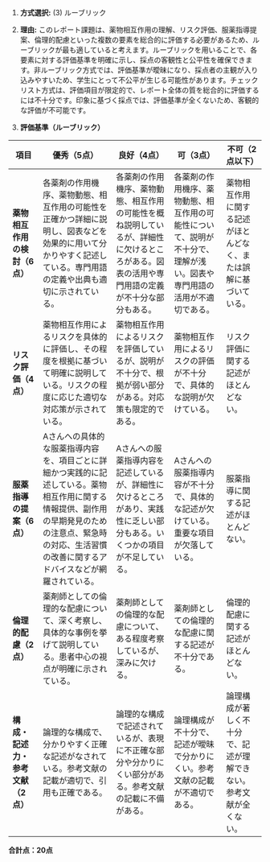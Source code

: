 1. **方式選択:** (3) ルーブリック

2. **理由:** このレポート課題は、薬物相互作用の理解、リスク評価、服薬指導提案、倫理的配慮といった複数の要素を総合的に評価する必要があるため、ルーブリックが最も適していると考えます。ルーブリックを用いることで、各要素に対する評価基準を明確に示し、採点の客観性と公平性を確保できます。非ルーブリック方式では、評価基準が曖昧になり、採点者の主観が入り込みやすいため、学生にとって不公平が生じる可能性があります。チェックリスト方式は、評価項目が限定的で、レポート全体の質を総合的に評価するには不十分です。印象に基づく採点では、評価基準が全くないため、客観的な評価が不可能です。


3. **評価基準（ルーブリック）**

| 項目 | 優秀（5点） | 良好（4点） | 可（3点） | 不可（2点以下） |
|---|---|---|---|---|
| **薬物相互作用の検討（6点）** | 各薬剤の作用機序、薬物動態、相互作用の可能性を正確かつ詳細に説明し、図表などを効果的に用いて分かりやすく記述している。専門用語の定義や出典も適切に示されている。 | 各薬剤の作用機序、薬物動態、相互作用の可能性を概ね説明しているが、詳細性に欠けるところがある。図表の活用や専門用語の定義が不十分な部分もある。 | 各薬剤の作用機序、薬物動態、相互作用の可能性について、説明が不十分で、理解が浅い。図表や専門用語の活用が不適切である。 | 薬物相互作用に関する記述がほとんどなく、または誤解に基づいている。 |
| **リスク評価（4点）** | 薬物相互作用によるリスクを具体的に評価し、その程度を根拠に基づいて明確に説明している。リスクの程度に応じた適切な対応策が示されている。 | 薬物相互作用によるリスクを評価しているが、説明が不十分で、根拠が弱い部分がある。対応策も限定的である。 | 薬物相互作用によるリスクの評価が不十分で、具体的な説明が欠けている。 | リスク評価に関する記述がほとんどない。 |
| **服薬指導の提案（6点）** | Aさんへの具体的な服薬指導内容を、項目ごとに詳細かつ実践的に記述している。薬物相互作用に関する情報提供、副作用の早期発見のための注意点、緊急時の対応、生活習慣の改善に関するアドバイスなどが網羅されている。 | Aさんへの服薬指導内容を記述しているが、詳細性に欠けるところがあり、実践性に乏しい部分もある。いくつかの項目が不足している。 | Aさんへの服薬指導内容が不十分で、具体的な記述が欠けている。重要な項目が欠落している。 | 服薬指導に関する記述がほとんどない。 |
| **倫理的配慮（2点）** | 薬剤師としての倫理的な配慮について、深く考察し、具体的な事例を挙げて説明している。患者中心の視点が明確に示されている。 | 薬剤師としての倫理的な配慮について、ある程度考察しているが、深みに欠ける。 | 薬剤師としての倫理的な配慮に関する記述が不十分である。 | 倫理的配慮に関する記述がほとんどない。 |
| **構成・記述力・参考文献（2点）** | 論理的な構成で、分かりやすく正確な記述がなされている。参考文献の記載が適切で、引用も正確である。 | 論理的な構成で記述されているが、表現に不正確な部分や分かりにくい部分がある。参考文献の記載に不備がある。 | 論理構成が不十分で、記述が曖昧で分かりにくい。参考文献の記載が不適切である。 | 論理構成が著しく不十分で、記述が理解できない。参考文献が全くない。 |


**合計点：20点**
